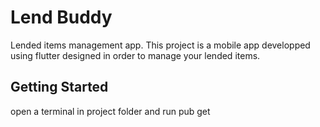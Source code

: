 # Lend Buddy

Lended items management app.
This project is a  mobile app developped using flutter designed in order to manage your lended items.


## Getting Started
open a terminal in project folder and run pub get

